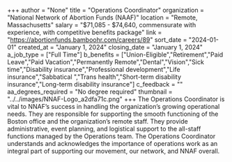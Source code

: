 +++
author = "None"
title = "Operations Coordinator"
organization = "National Network of Abortion Funds (NAAF)"
location = "Remote, Massachusetts"
salary = "$71,085 - $74,640, commensurate with experience, with competitive benefits package"
link = "https://abortionfunds.bamboohr.com/careers/89"
sort_date = "2024-01-01"
created_at = "January 1, 2024"
closing_date = "January 1, 2024"
a_job_type = ["Full Time"]
b_benefits = ["Union-Eligible","Retirement","Paid Leave","Paid Vacation","Permanently Remote","Dental","Vision","Sick time","Disability insurance","Professional development","Life insurance","Sabbatical ","Trans health","Short-term disability insurance","Long-term disability insurance"]
c_feedback = ""
aa_degrees_required = "No degree required"
thumbnail = "../../images/NNAF-Logo_a2dfa71c.png"
+++
The Operations Coordinator is vital to NNAF’s success in handling the organization’s growing operational needs. They are responsible for supporting the smooth functioning of the Boston office and the organization’s remote staff. They provide  administrative, event planning, and logistical support to the all-staff functions managed by the Operations team. The Operations Coordinator understands and acknowledges the importance of operations work as an integral part of supporting our movement, our network, and NNAF overall.